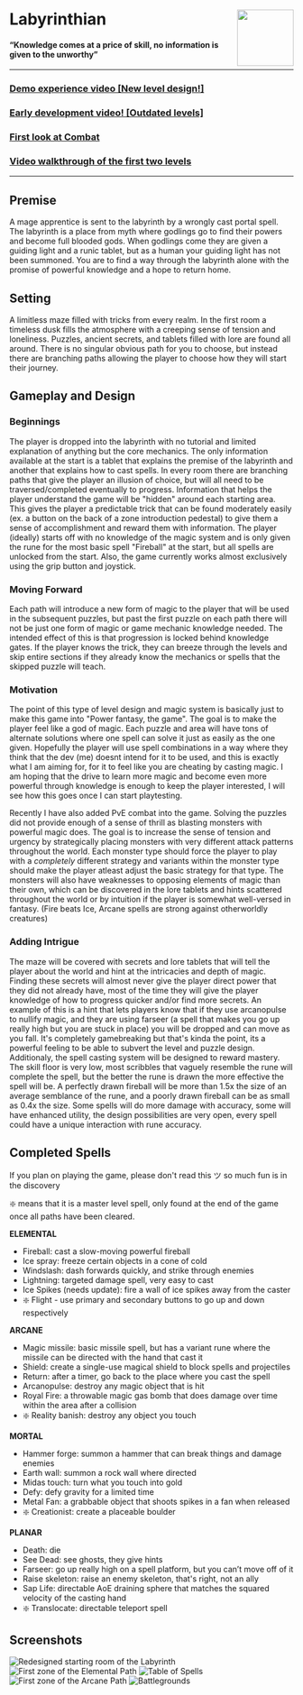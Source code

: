 # Labyrinthian <img align="right" width="100" height="100" src="Images/Logo-transparent.png">

#### “Knowledge comes at a price of skill, no information is given to the unworthy” ####

----
### [Demo experience video [New level design!]](https://drive.google.com/file/d/16uk-74uikTGIiiO71wLbk3n_y62xsisW/view?usp=sharing) ###
### [Early development video! [Outdated levels]](https://drive.google.com/file/d/1xJ_BES61z12q9RlTr7zKJVLLXFjpBsIf/view?usp=sharing) ###
### [First look at Combat](https://drive.google.com/file/d/1BV1-XuEmsrxDXvtg4RC3rzKAzQFefZKq/view?usp=sharing) ###
### [Video walkthrough of the first two levels](https://drive.google.com/file/d/1mNEqmbB7N3NgcfvjMQDKSJ-hcn0eGVX3/view?usp=sharing) ###

----

## Premise ##
A mage apprentice is sent to the labyrinth by a wrongly cast portal spell. The labyrinth is a place from myth where godlings go to find their powers and become full blooded gods. When godlings come they are given a guiding light and a runic tablet, but as a human your guiding light has not been summoned. You are to find a way through the labyrinth alone with the promise of powerful knowledge and a hope to return home.

## Setting ##
A limitless maze filled with tricks from every realm. In the first room a timeless dusk fills the atmosphere with a creeping sense of tension and loneliness. Puzzles, ancient secrets, and tablets filled with lore are found all around. There is no singular obvious path for you to choose, but instead there are branching paths allowing the player to choose how they will start their journey.

## Gameplay and Design ##
### Beginnings ###
The player is dropped into the labyrinth with no tutorial and limited explanation of anything but the core mechanics. The only information available at the start is a tablet that explains the premise of the labyrinth and another that explains how to cast spells. In every room there are branching paths that give the player an illusion of choice, but will all need to be traversed/completed eventually to progress. Information that helps the player understand the game will be "hidden" around each starting area. This gives the player a predictable trick that can be found moderately easily (ex. a button on the back of a zone introduction pedestal) to give them a sense of accomplishment and reward them with information. The player (ideally) starts off with no knowledge of the magic system and is only given the rune for the most basic spell "Fireball" at the start, but all spells are unlocked from the start. Also, the game currently works almost exclusively using the grip button and joystick.

### Moving Forward ###
Each path will introduce a new form of magic to the player that will be used in the subsequent puzzles, but past the first puzzle on each path there will not be just one form of magic or game mechanic knowledge needed. The intended effect of this is that progression is locked behind knowledge gates. If the player knows the trick, they can breeze through the levels and skip entire sections if they already know the mechanics or spells that the skipped puzzle will teach.

### Motivation ###
The point of this type of level design and magic system is basically just to make this game into "Power fantasy, the game". The goal is to make the player feel like a god of magic. Each puzzle and area will have tons of alternate solutions where one spell can solve it just as easily as the one given. Hopefully the player will use spell combinations in a way where they think that the dev (me) doesnt intend for it to be used, and this is exactly what I am aiming for, for it to feel like you are cheating by casting magic. I am hoping that the drive to learn more magic and become even more powerful through knowledge is enough to keep the player interested, I will see how this goes once I can start playtesting. 

Recently I have also added PvE combat into the game. Solving the puzzles did not provide enough of a sense of thrill as blasting monsters with powerful magic does. The goal is to increase the sense of tension and urgency by strategically placing monsters with very different attack patterns throughout the world. Each monster type should force the player to play with a *completely* different strategy and variants within the monster type should make the player atleast adjust the basic strategy for that type. The monsters will also have weaknesses to opposing elements of magic than their own, which can be discovered in the lore tablets and hints scattered throughout the world or by intuition if the player is somewhat well-versed in fantasy. (Fire beats Ice, Arcane spells are strong against otherworldly creatures)

### Adding Intrigue ###
The maze will be covered with secrets and lore tablets that will tell the player about the world and hint at the intricacies and depth of magic. Finding these secrets will almost never give the player direct power that they did not already have, most of the time they will give the player knowledge of how to progress quicker and/or find more secrets. An example of this is a hint that lets players know that if they use arcanopulse to nullify magic, and they are using farseer (a spell that makes you go up really high but you are stuck in place) you will be dropped and can move as you fall. It's completely gamebreaking but that's kinda the point, its a powerful feeling to be able to subvert the level and puzzle design. Additionaly, the spell casting system will be designed to reward mastery. The skill floor is very low, most scribbles that vaguely resemble the rune will complete the spell, but the better the rune is drawn the more effective the spell will be. A perfectly drawn fireball will be  more than 1.5x the size of an average semblance of the rune, and a poorly drawn fireball can be as small as 0.4x the size. Some spells will do more damage with accuracy, some will have enhanced utility, the design possibilities are very open, every spell could have a unique interaction with rune accuracy. 


## Completed Spells ##
If you plan on playing the game, please don't read this ツ so much fun is in the discovery

❇️ means that it is a master level spell, only found at the end of the game once all paths have been cleared.


**ELEMENTAL**
- Fireball: cast a slow-moving powerful fireball
- Ice spray: freeze certain objects in a cone of cold
- Windslash: dash forwards quickly, and strike through enemies
- Lightning: targeted damage spell, very easy to cast
- Ice Spikes (needs update): fire a wall of ice spikes away from the caster
- ❇️ Flight - use primary and secondary buttons to go up and down respectively

**ARCANE**
- Magic missile: basic missile spell, but has a variant rune where the missile can be directed with the hand that cast it
- Shield: create a single-use magical shield to block spells and projectiles
- Return: after a timer, go back to the place where you cast the spell
- Arcanopulse: destroy any magic object that is hit
- Royal Fire: a throwable magic gas bomb that does damage over time within the area after a collision
- ❇️ Reality banish: destroy any object you touch

**MORTAL**
- Hammer forge: summon a hammer that can break things and damage enemies
- Earth wall: summon a rock wall where directed
- Midas touch: turn what you touch into gold
- Defy: defy gravity for a limited time
- Metal Fan: a grabbable object that shoots spikes in a fan when released
- ❇️ Creationist: create a placeable boulder

**PLANAR**
- Death: die
- See Dead: see ghosts, they give hints
- Farseer: go up really high on a spell platform, but you can’t move off of it
- Raise skeleton: raise an enemy skeleton, that's right, not an ally
- Sap Life: directable AoE draining sphere that matches the squared velocity of the casting hand
- ❇️ Translocate: directable teleport spell



## Screenshots ##
![Redesigned starting room of the Labyrinth](Images/Zone0.PNG)
![First zone of the Elemental Path](Images/ElementalZone0.PNG)
![Table of Spells](Images/Spell.PNG)
![First zone of the Arcane Path](Images/ArcaneZone0N.PNG)
![Battlegrounds](Images/BattlegroundsV2.PNG)

